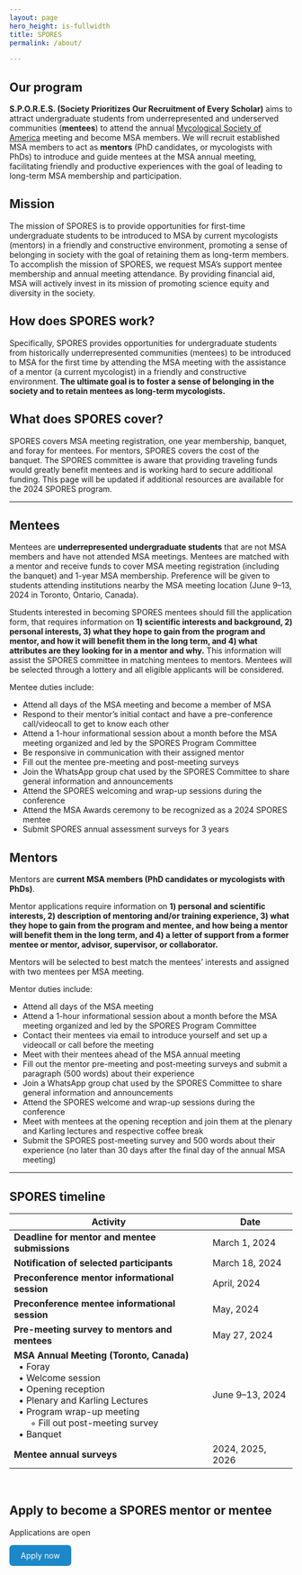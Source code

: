 ```yaml
---
layout: page
hero_height: is-fullwidth
title: SPORES
permalink: /about/

---
```

## Our program

**S.P.O.R.E.S. (Society Prioritizes Our Recruitment of Every Scholar)** aims to attract undergraduate students from underrepresented and underserved communities (**mentees**) to attend the annual [Mycological Society of America](https://msafungi.org/) meeting and become MSA members. We will recruit established MSA members to act as **mentors** (PhD candidates, or mycologists with PhDs) to introduce and guide mentees at the MSA annual meeting, facilitating friendly and productive experiences with the goal of leading to long-term MSA membership and participation.  

## Mission  

The mission of SPORES is to provide opportunities for first-time undergraduate students to be introduced to MSA by current mycologists (mentors) in a friendly and constructive environment, promoting a sense of belonging in society with the goal of retaining them as long-term members. To accomplish the mission of SPORES, we request MSA’s support mentee membership and annual meeting attendance. By providing financial aid, MSA will actively invest in its mission of promoting science equity and diversity in the society. 

## How does SPORES work?

Specifically, SPORES provides opportunities for undergraduate students from historically underrepresented communities (mentees) to be introduced to MSA for the first time by attending the MSA meeting with the assistance of a mentor (a current mycologist) in a friendly and constructive environment. **The ultimate goal is to foster a sense of belonging in the society and to retain mentees as long-term mycologists.**
  
## What does SPORES cover?  
  
SPORES covers MSA meeting registration, one year membership, banquet, and foray for mentees. For mentors, SPORES covers the cost of the banquet. The SPORES committee is aware that providing traveling funds would greatly benefit mentees and is working hard to secure additional funding. This page will be updated if additional resources are available for the 2024 SPORES program.    

---

## Mentees

Mentees are **underrepresented undergraduate students** that are not MSA members and have not attended MSA meetings. Mentees are matched with a mentor and receive funds to cover MSA meeting registration (including the banquet) and 1-year MSA membership. Preference will be given to students attending institutions nearby the MSA meeting location (June 9–13, 2024 in Toronto, Ontario, Canada).  

Students interested in becoming SPORES mentees should fill the application form, that requires information on **1) scientific interests and background, 2) personal interests, 3) what they hope to gain from the program and mentor, and how it will benefit them in the long term, and 4) what attributes are they looking for in a mentor and why.** This information will assist the SPORES committee in matching mentees to mentors. Mentees will be selected through a lottery and all eligible applicants will be considered.
 
Mentee duties include:

- Attend all days of the MSA meeting and become a member of MSA  
- Respond to their mentor’s initial contact and have a pre-conference call/videocall to get to know each other  
- Attend a 1-hour informational session about a month before the MSA meeting organized and led by the SPORES Program Committee  
- Be responsive in communication with their assigned mentor  
- Fill out the mentee pre-meeting and post-meeting surveys  
- Join the WhatsApp group chat used by the SPORES Committee to share general information and announcements  
- Attend the SPORES welcoming and wrap-up sessions during the conference  
- Attend the MSA Awards ceremony to be recognized as a 2024 SPORES mentee  
- Submit SPORES annual assessment surveys for 3 years  
 
## Mentors

Mentors are **current MSA members (PhD candidates or mycologists with PhDs)**.

Mentor applications require information on **1) personal and scientific interests, 2) description of mentoring and/or training experience, 3) what they hope to gain from the program and mentee, and how being a mentor will benefit them in the long term, and 4) a letter of support from a former mentee or mentor, advisor, supervisor, or collaborator.**  

Mentors will be selected to best match the mentees’ interests and assigned with two mentees per MSA meeting.
 
Mentor duties include:

- Attend all days of the MSA meeting  
- Attend a 1-hour informational session about a month before the MSA meeting organized and led by the SPORES Program Committee  
- Contact their mentees via email to introduce yourself and set up a videocall or call before the meeting  
- Meet with their mentees ahead of the MSA annual meeting  
- Fill out the mentor pre-meeting and post-meeting surveys and submit a paragraph (500 words) about their experience  
- Join a WhatsApp group chat used by the SPORES Committee to share general information and announcements  
- Attend the SPORES welcome and wrap-up sessions during the conference  
- Meet with mentees at the opening reception and join them at the plenary and Karling lectures and respective coffee break  
- Submit the SPORES post-meeting survey and 500 words about their experience (no later than 30 days after the final day of the annual MSA meeting)  

---

## SPORES timeline


| Activity                                          | Date                         |
|---------------------------------------------------|------------------------------|
| **Deadline for mentor and mentee submissions**    | March 1, 2024                |
| **Notification of selected participants**         | March 18, 2024               |
| **Preconference mentor informational session**    | April, 2024                  |
| **Preconference mentee informational session**    | May, 2024                    |
| **Pre-meeting survey to mentors and mentees**     | May 27, 2024                 |
| **MSA Annual Meeting (Toronto, Canada)**<br> &nbsp;&nbsp;• Foray<br>&nbsp;&nbsp;• Welcome session<br>&nbsp;&nbsp;• Opening reception<br>&nbsp;&nbsp;• Plenary and Karling Lectures<br>&nbsp;&nbsp;• Program wrap-up meeting<br>&nbsp;&nbsp;&nbsp;&nbsp;&nbsp;&nbsp;&nbsp;◦ Fill out post-meeting survey<br>&nbsp;&nbsp;• Banquet    | June 9–13, 2024              |
| **Mentee annual surveys**                         | 2024, 2025, 2026             |

<br> 

## Apply to become a SPORES mentor or mentee   
<p> Applications are open </p>
<style> .button { display: inline-block; padding: 10px 20px;
      text-align: center;
      text-decoration: none;
      color: #ffffff;
      background-color: #1c87c9;
      border-radius: 6px;
      outline: none;
      } 
</style> 
<a href="https://msaspores.github.io/apply" class="button">
Apply now
</a>
